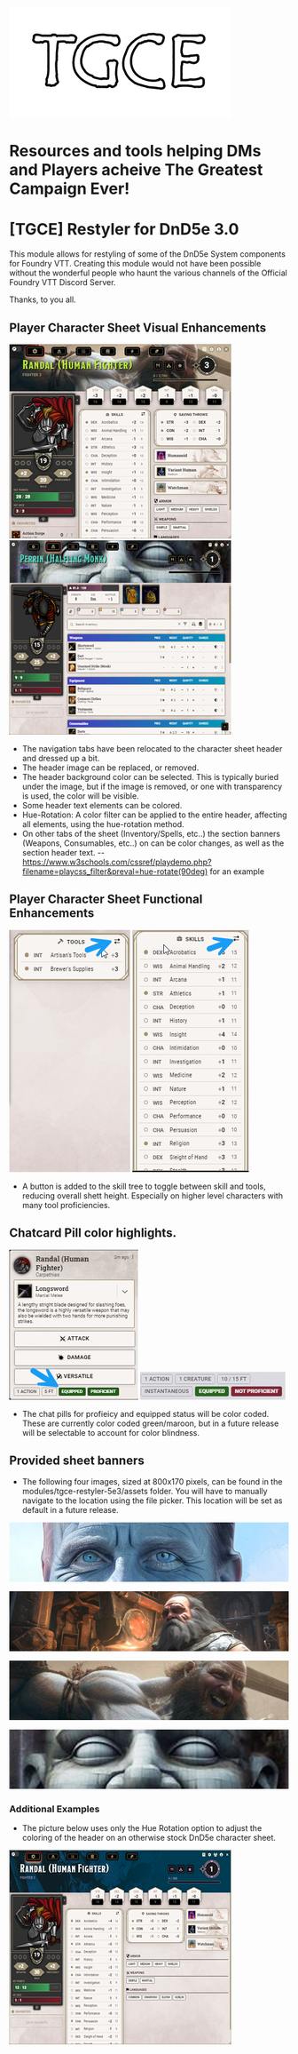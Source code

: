 ![alt text](pictures/TGCE-logo-onlyLetters.png)

# Resources and tools helping DMs and Players acheive The Greatest Campaign Ever!

# [TGCE] Restyler for DnD5e 3.0

This module allows for restyling of some of the DnD5e System components for Foundry VTT. 
Creating this module would not have been possible without the wonderful people who haunt the various channels of the Official Foundry VTT Discord Server. 

Thanks, to you all. 

## Player Character Sheet Visual Enhancements

![alt text](pictures/charactersheet2.png) ![alt text](pictures/charactersheet3.png)

- The navigation tabs have been relocated to the character sheet header and dressed up a bit. 
- The header image can be replaced, or removed.
- The header background color can be selected. This is typically buried under the image, but if the image is removed, or one with transparency is used, the color will be visible.
- Some header text elements can be colored.
- Hue-Rotation: A color filter can be applied to the entire header, affecting all elements, using the hue-rotation method.
- On other tabs of the sheet (Inventory/Spells, etc..) the section banners (Weapons, Consumables, etc..) on can be color changes, as well as the section header text. 
-- https://www.w3schools.com/cssref/playdemo.php?filename=playcss_filter&preval=hue-rotate(90deg) for an example

## Player Character Sheet Functional Enhancements

![alt text](pictures/skills-tools-toggle1.png) ![alt text](pictures/skills-tools-toggle2.png)

- A button is added to the skill tree to toggle between skill and tools, reducing overall shett height. Especially on higher level characters with many tool proficiencies.

## Chatcard Pill color highlights.

![alt text](pictures/chatcardpills.png) ![alt text](pictures/chatcardpills2.png)

- The chat pills for profieicy and equipped status will be color coded. These are currently color coded green/maroon, but in a future release will be selectable to account for color blindness. 

## Provided sheet banners

- The following four images, sized at 800x170 pixels, can be found in the modules/tgce-restyler-5e3/assets folder. You will have to manually navigate to the location using the file picker. This location will be set as default in a future release. 

![alt text](assets/sheet-banner-darkblood.jpg)

![alt text](assets/sheet-banner-dwarf1.jpg)

![alt text](assets/sheet-banner-goliath.jpg)

![alt text](assets/sheet-banner-stoneface.jpg)

### Additional Examples
- The picture below uses only the Hue Rotation option to adjust the coloring of the header on an otherwise stock DnD5e character sheet.

![Hue Rotation (only) of stock DnD5e sheet](pictures/charactersheet.png)
